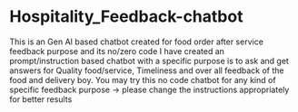 # Hospitality_Feedback-chatbot
This is an Gen AI based chatbot created for food order after service feedback purpose and its no/zero code
I have created an prompt/instruction based chatbot with a specific purpose is to ask and get answers for Quality food/service, Timeliness and over all feedback of the food and delivery boy.
You may try this no code chatbot for any kind of specific feedback purpose -> please change the instructions appropriately for better results
